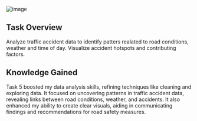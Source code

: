 ![image](https://github.com/user-attachments/assets/9d83f36e-0130-48b6-9b33-f549407982b4)

## Task Overview

Analyze traffic accident data to identify patters realated to road conditions, weather and time of day. Visualize accident hotspots and contributing factors.

## Knowledge Gained

Task 5 boosted my data analysis skills, refining techniques like cleaning and exploring data. It focused on uncovering patterns in traffic accident data, revealing links between road conditions, weather, and accidents. It also enhanced my ability to create clear visuals, aiding in communicating findings and recommendations for road safety measures.
